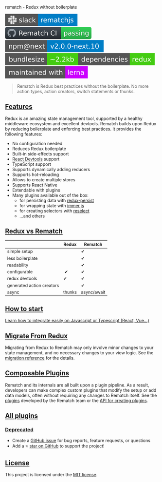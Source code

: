 rematch - Redux without boilerplate

[![Chat on slack](../../_resources/eabbdbfc26a144d897bae3fc0aa49576.svg)](https://rematchjs.slack.com/) ![Rematch CI](../../_resources/1f63f6dae4bf425ea6ad1a20a8664e21.svg)![npm (tag)](../../_resources/c97c97483a9f42ac80b6c5f1588d90f9.svg)[![Bundle size](../../_resources/ecc726b5d09d47208308f82abc05518a.svg)](https://img.shields.io/badge/bundlesize-~5kb-brightgreen.svg?style=flat-square)[![File size](../../_resources/88d8377e2f3148fa936a24516e3bef5f.svg)](https://img.shields.io/badge/dependencies-redux-brightgreen.svg?style=flat-square)[![lerna](../../_resources/72c41621af2844d9ae9a73bc8e8ad38d.svg)](https://lerna.js.org/)

> Rematch is Redux best practices without the boilerplate. No more action types, action creators, switch statements or thunks.

## [Features](#/introduction?id=features)

Redux is an amazing state management tool, supported by a healthy middleware ecosystem and excellent devtools. Rematch builds upon Redux by reducing boilerplate and enforcing best practices. It provides the following features:

- No configuration needed
- Reduces Redux boilerplate
- Built-in side-effects support
- [React Devtools](https://github.com/facebook/react/tree/master/packages/react-devtools) support
- TypeScript support
- Supports dynamically adding reducers
- Supports hot-reloading
- Allows to create multiple stores
- Supports React Native
- Extendable with plugins
- Many plugins available out of the box:
    - for persisting data with [redux-persist](https://github.com/rt2zz/redux-persist)
    - for wrapping state with [immer.js](https://github.com/immerjs/immer)
    - for creating selectors with [reselect](https://github.com/reduxjs/reselect)
    - …and others

## [Redux vs Rematch](#/introduction?id=redux-vs-rematch)

|     | Redux | Rematch |
| --- | --- | --- |
| simple setup ‎ |     | ‎✔  |
| less boilerplate |     | ‎✔  |
| readability |     | ‎✔  |
| configurable | ‎ ✔ | ‎✔  |
| redux devtools | ‎✔  | ‎✔  |
| generated action creators | ‎   | ‎✔  |
| async | thunks | ‎async/await |

## [How to start](#/introduction?id=how-to-start)

[Learn how to integrate easily on Javascript or Typescript (React, Vue…)](#/quick-start)

## [Migrate From Redux](#/introduction?id=migrate-from-redux)

Migrating from Redux to Rematch may only involve minor changes to your state management, and no necessary changes to your view logic. See the [migration reference](#/migration-guide) for the details.

## [Composable Plugins](#/introduction?id=composable-plugins)

Rematch and its internals are all built upon a plugin pipeline. As a result, developers can make complex custom plugins that modify the setup or add data models, often without requiring any changes to Rematch itself. See the [plugins](#/plugins/summary) developed by the Rematch team or the [API for creating plugins](#/api/plugins?id=plugins-api).

## [All plugins](#/introduction?id=all-plugins)

### [Deprecated](#/introduction?id=deprecated)

- Create a [GitHub issue](https://github.com/rematch/rematch/issues) for bug reports, feature requests, or questions
- Add a ⭐️ [star on GitHub](https://github.com/rematch/rematch) to support the project!

## [License](#/introduction?id=license)

This project is licensed under the [MIT license](https://github.com/rematch/rematch/blob/master/LICENSE).